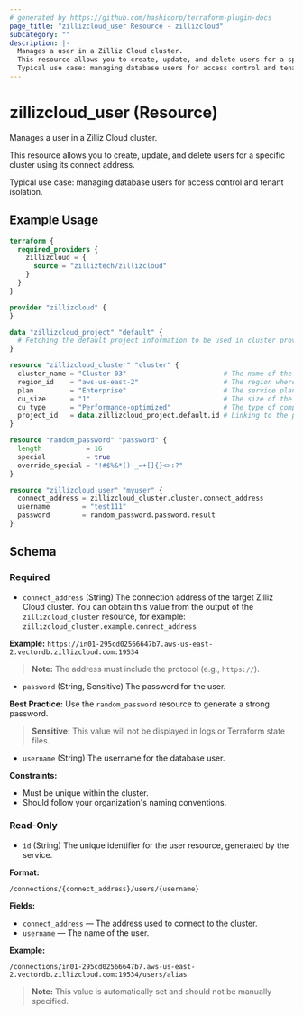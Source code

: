 ```yaml
---
# generated by https://github.com/hashicorp/terraform-plugin-docs
page_title: "zillizcloud_user Resource - zillizcloud"
subcategory: ""
description: |-
  Manages a user in a Zilliz Cloud cluster.
  This resource allows you to create, update, and delete users for a specific cluster using its connect address.
  Typical use case: managing database users for access control and tenant isolation.
---
```


# zillizcloud_user (Resource)

Manages a user in a Zilliz Cloud cluster.

This resource allows you to create, update, and delete users for a specific cluster using its connect address.

Typical use case: managing database users for access control and tenant isolation.

## Example Usage

```terraform
terraform {
  required_providers {
    zillizcloud = {
      source = "zilliztech/zillizcloud"
    }
  }
}

provider "zillizcloud" {
}

data "zillizcloud_project" "default" {
  # Fetching the default project information to be used in cluster provisioning
}

resource "zillizcloud_cluster" "cluster" {
  cluster_name = "Cluster-03"                        # The name of the cluster
  region_id    = "aws-us-east-2"                     # The region where the cluster will be deployed
  plan         = "Enterprise"                        # The service plan for the cluster
  cu_size      = "1"                                 # The size of the compute unit
  cu_type      = "Performance-optimized"             # The type of compute unit, optimized for performance
  project_id   = data.zillizcloud_project.default.id # Linking to the project ID fetched earlier
}

resource "random_password" "password" {
  length           = 16
  special          = true
  override_special = "!#$%&*()-_=+[]{}<>:?"
}

resource "zillizcloud_user" "myuser" {
  connect_address = zillizcloud_cluster.cluster.connect_address
  username        = "test111"
  password        = random_password.password.result
}
```

<!-- schema generated by tfplugindocs -->
## Schema

### Required

- `connect_address` (String) The connection address of the target Zilliz Cloud cluster.
You can obtain this value from the output of the `zillizcloud_cluster` resource, for example:
`zillizcloud_cluster.example.connect_address`

**Example:**
`https://in01-295cd02566647b7.aws-us-east-2.vectordb.zillizcloud.com:19534`

> **Note:** The address must include the protocol (e.g., `https://`).
- `password` (String, Sensitive) The password for the user.

**Best Practice:** Use the `random_password` resource to generate a strong password.

> **Sensitive:** This value will not be displayed in logs or Terraform state files.
- `username` (String) The username for the database user.

**Constraints:**
- Must be unique within the cluster.
- Should follow your organization's naming conventions.

### Read-Only

- `id` (String) The unique identifier for the user resource, generated by the service.

**Format:**

`/connections/{connect_address}/users/{username}`

**Fields:**
- `connect_address` — The address used to connect to the cluster.
- `username` — The name of the user.

**Example:**

`/connections/in01-295cd02566647b7.aws-us-east-2.vectordb.zillizcloud.com:19534/users/alias`

> **Note:** This value is automatically set and should not be manually specified.
